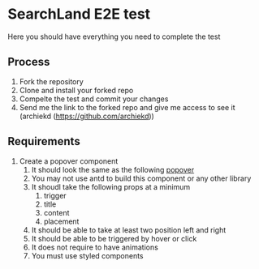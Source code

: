 # SearchLand E2E test

Here you should have everything you need to complete the test
## Process

1. Fork the repository
2. Clone and install your forked repo
3. Compelte the test and commit your changes
4. Send me the link to the forked repo and give me access to see it (archiekd (https://github.com/archiekd))


## Requirements

1. Create a popover component
   1. It should look the same as the following [popover](https://ant.design/components/popover/)
   2. You may not use antd to build this component or any other library
   3. It shoudl take the following props at a minimum
      1. trigger
      2. title
      3. content
      4. placement
   4. It should be able to take at least two position left and right
   5. It should be able to be triggered by hover or click 
   6. It does not require to have animations
   7. You must use styled components


